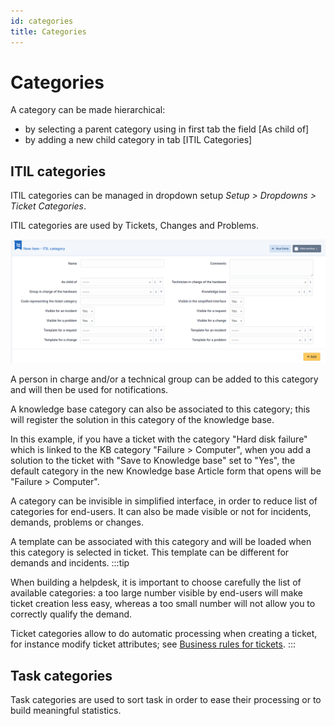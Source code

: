 ```yaml
---
id: categories
title: Categories
---
```


# Categories

A category can be made hierarchical:

- by selecting a parent category using in first tab the field [As child
  of]
- by adding a new child category in tab [ITIL Categories]

## ITIL categories

ITIL categories can be managed in dropdown setup *Setup \> Dropdowns \>
Ticket Categories*.

ITIL categories are used by Tickets, Changes and Problems.

![ITIL category](images/itilcategory.png)

A person in charge and/or a technical group can be added to this
category and will then be used for notifications.

A knowledge base category can also be associated to this category; this
will register the solution in this category of the knowledge base.

In this example, if you have a ticket with the category "Hard disk
failure" which is linked to the KB category "Failure \> Computer",
when you add a solution to the ticket with "Save to Knowledge base"
set to "Yes", the default category in the new Knowledge base Article
form that opens will be "Failure \> Computer".

A category can be invisible in simplified interface, in order to reduce
list of categories for end-users. It can also be made visible or not for
incidents, demands, problems or changes.

A template can be associated with this category and will be loaded when
this category is selected in ticket. This template can be different for
demands and incidents.
:::tip

When building a helpdesk, it is important to choose carefully the list
of available categories: a too large number visible by end-users will
make ticket creation less easy, whereas a too small number will not
allow you to correctly qualify the demand.

Ticket categories allow to do automatic processing when creating a
ticket, for instance modify ticket attributes; see
[Business rules for tickets](/asset-management/modules/administration/rules/ticketbusinessrules).
:::

## Task categories

Task categories are used to sort task in order to ease their processing
or to build meaningful statistics.
